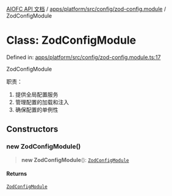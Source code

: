 [AIOFC API 文档](../../../../../../index.md) / [apps/platform/src/config/zod-config.module](../index.md) / ZodConfigModule

# Class: ZodConfigModule

Defined in: [apps/platform/src/config/zod-config.module.ts:17](https://github.com/aiofc-nx/aiofc-nx-20250117/blob/67a7c164367a9389d2ffea309275a0822750a8a2/apps/platform/src/config/zod-config.module.ts#L17)

ZodConfigModule

职责：
1. 提供全局配置服务
2. 管理配置的加载和注入
3. 确保配置的单例性

## Constructors

### new ZodConfigModule()

> **new ZodConfigModule**(): [`ZodConfigModule`](ZodConfigModule.md)

#### Returns

[`ZodConfigModule`](ZodConfigModule.md)
